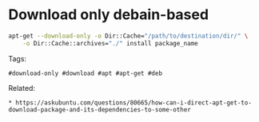 # Download only debain-based

```bash
apt-get --download-only -o Dir::Cache="/path/to/destination/dir/" \
    -o Dir::Cache::archives="./" install package_name
```

Tags:
```
#download-only #download #apt #apt-get #deb
```

Related:
```
* https://askubuntu.com/questions/80665/how-can-i-direct-apt-get-to-download-package-and-its-dependencies-to-some-other
```
